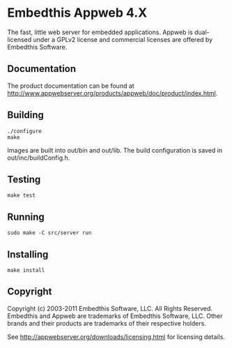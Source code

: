 Embedthis Appweb 4.X
====================

The fast, little web server for embedded applications. Appweb is dual-licensed under a GPLv2 license and commercial
licenses are offered by Embedthis Software.

Documentation
-------------
The product documentation can be found at <http://www.appwebserver.org/products/appweb/doc/product/index.html>.

Building
--------
    ./configure
    make

Images are built into out/bin and out/lib. The build configuration is saved in out/inc/buildConfig.h.

Testing
--------
    make test

Running
-------
    sudo make -C src/server run

Installing
----------
    make install


Copyright
---------
Copyright (c) 2003-2011 Embedthis Software, LLC. All Rights Reserved.
Embedthis and Appweb are trademarks of Embedthis Software, LLC. Other 
brands and their products are trademarks of their respective holders.

See http://appwebserver.org/downloads/licensing.html for licensing details.
